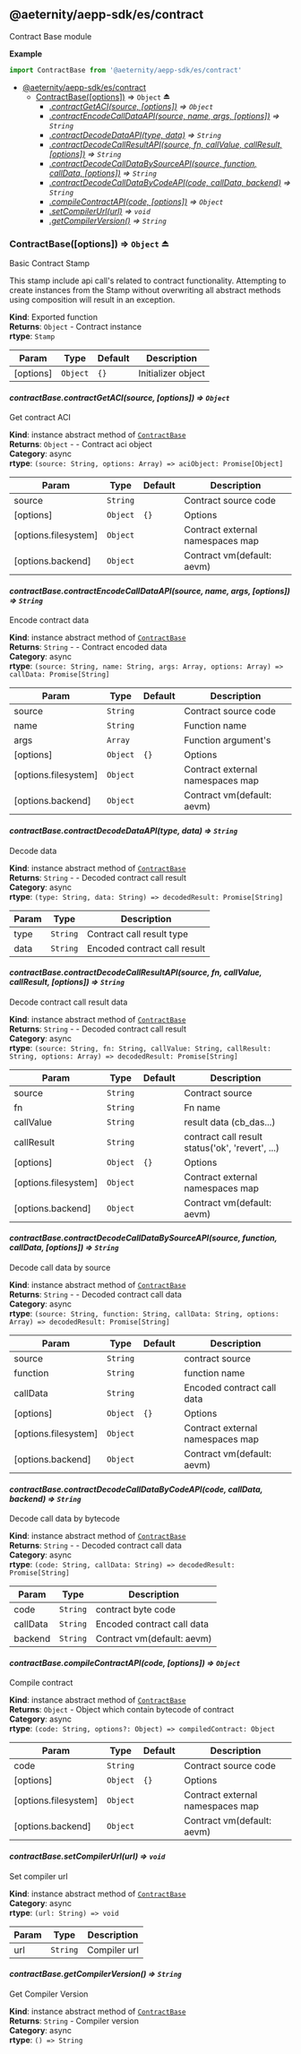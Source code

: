 <a id="module_@aeternity/aepp-sdk/es/contract"></a>

## @aeternity/aepp-sdk/es/contract
Contract Base module

**Example**  
```js
import ContractBase from '@aeternity/aepp-sdk/es/contract'
```

* [@aeternity/aepp-sdk/es/contract](#module_@aeternity/aepp-sdk/es/contract)
    * [ContractBase([options])](#exp_module_@aeternity/aepp-sdk/es/contract--ContractBase) ⇒ `Object` ⏏
        * *[.contractGetACI(source, [options])](#module_@aeternity/aepp-sdk/es/contract--ContractBase+contractGetACI) ⇒ `Object`*
        * *[.contractEncodeCallDataAPI(source, name, args, [options])](#module_@aeternity/aepp-sdk/es/contract--ContractBase+contractEncodeCallDataAPI) ⇒ `String`*
        * *[.contractDecodeDataAPI(type, data)](#module_@aeternity/aepp-sdk/es/contract--ContractBase+contractDecodeDataAPI) ⇒ `String`*
        * *[.contractDecodeCallResultAPI(source, fn, callValue, callResult, [options])](#module_@aeternity/aepp-sdk/es/contract--ContractBase+contractDecodeCallResultAPI) ⇒ `String`*
        * *[.contractDecodeCallDataBySourceAPI(source, function, callData, [options])](#module_@aeternity/aepp-sdk/es/contract--ContractBase+contractDecodeCallDataBySourceAPI) ⇒ `String`*
        * *[.contractDecodeCallDataByCodeAPI(code, callData, backend)](#module_@aeternity/aepp-sdk/es/contract--ContractBase+contractDecodeCallDataByCodeAPI) ⇒ `String`*
        * *[.compileContractAPI(code, [options])](#module_@aeternity/aepp-sdk/es/contract--ContractBase+compileContractAPI) ⇒ `Object`*
        * *[.setCompilerUrl(url)](#module_@aeternity/aepp-sdk/es/contract--ContractBase+setCompilerUrl) ⇒ `void`*
        * *[.getCompilerVersion()](#module_@aeternity/aepp-sdk/es/contract--ContractBase+getCompilerVersion) ⇒ `String`*

<a id="exp_module_@aeternity/aepp-sdk/es/contract--ContractBase"></a>

### ContractBase([options]) ⇒ `Object` ⏏
Basic Contract Stamp

This stamp include api call's related to contract functionality.
Attempting to create instances from the Stamp without overwriting all
abstract methods using composition will result in an exception.

**Kind**: Exported function  
**Returns**: `Object` - Contract instance  
**rtype**: `Stamp`

| Param | Type | Default | Description |
| --- | --- | --- | --- |
| [options] | `Object` | <code>{}</code> | Initializer object |

<a id="module_@aeternity/aepp-sdk/es/contract--ContractBase+contractGetACI"></a>

#### *contractBase.contractGetACI(source, [options]) ⇒ `Object`*
Get contract ACI

**Kind**: instance abstract method of [`ContractBase`](#exp_module_@aeternity/aepp-sdk/es/contract--ContractBase)  
**Returns**: `Object` - - Contract aci object  
**Category**: async  
**rtype**: `(source: String, options: Array) => aciObject: Promise[Object]`

| Param | Type | Default | Description |
| --- | --- | --- | --- |
| source | `String` |  | Contract source code |
| [options] | `Object` | <code>{}</code> | Options |
| [options.filesystem] | `Object` |  | Contract external namespaces map |
| [options.backend] | `Object` |  | Contract vm(default: aevm) |

<a id="module_@aeternity/aepp-sdk/es/contract--ContractBase+contractEncodeCallDataAPI"></a>

#### *contractBase.contractEncodeCallDataAPI(source, name, args, [options]) ⇒ `String`*
Encode contract data

**Kind**: instance abstract method of [`ContractBase`](#exp_module_@aeternity/aepp-sdk/es/contract--ContractBase)  
**Returns**: `String` - - Contract encoded data  
**Category**: async  
**rtype**: `(source: String, name: String, args: Array, options: Array) => callData: Promise[String]`

| Param | Type | Default | Description |
| --- | --- | --- | --- |
| source | `String` |  | Contract source code |
| name | `String` |  | Function name |
| args | `Array` |  | Function argument's |
| [options] | `Object` | <code>{}</code> | Options |
| [options.filesystem] | `Object` |  | Contract external namespaces map |
| [options.backend] | `Object` |  | Contract vm(default: aevm) |

<a id="module_@aeternity/aepp-sdk/es/contract--ContractBase+contractDecodeDataAPI"></a>

#### *contractBase.contractDecodeDataAPI(type, data) ⇒ `String`*
Decode data

**Kind**: instance abstract method of [`ContractBase`](#exp_module_@aeternity/aepp-sdk/es/contract--ContractBase)  
**Returns**: `String` - - Decoded contract call result  
**Category**: async  
**rtype**: `(type: String, data: String) => decodedResult: Promise[String]`

| Param | Type | Description |
| --- | --- | --- |
| type | `String` | Contract call result type |
| data | `String` | Encoded contract call result |

<a id="module_@aeternity/aepp-sdk/es/contract--ContractBase+contractDecodeCallResultAPI"></a>

#### *contractBase.contractDecodeCallResultAPI(source, fn, callValue, callResult, [options]) ⇒ `String`*
Decode contract call result data

**Kind**: instance abstract method of [`ContractBase`](#exp_module_@aeternity/aepp-sdk/es/contract--ContractBase)  
**Returns**: `String` - - Decoded contract call result  
**Category**: async  
**rtype**: `(source: String, fn: String, callValue: String, callResult: String, options: Array) => decodedResult: Promise[String]`

| Param | Type | Default | Description |
| --- | --- | --- | --- |
| source | `String` |  | Contract source |
| fn | `String` |  | Fn name |
| callValue | `String` |  | result data (cb_das...) |
| callResult | `String` |  | contract call result status('ok', 'revert', ...) |
| [options] | `Object` | <code>{}</code> | Options |
| [options.filesystem] | `Object` |  | Contract external namespaces map |
| [options.backend] | `Object` |  | Contract vm(default: aevm) |

<a id="module_@aeternity/aepp-sdk/es/contract--ContractBase+contractDecodeCallDataBySourceAPI"></a>

#### *contractBase.contractDecodeCallDataBySourceAPI(source, function, callData, [options]) ⇒ `String`*
Decode call data by source

**Kind**: instance abstract method of [`ContractBase`](#exp_module_@aeternity/aepp-sdk/es/contract--ContractBase)  
**Returns**: `String` - - Decoded contract call data  
**Category**: async  
**rtype**: `(source: String, function: String, callData: String, options: Array) => decodedResult: Promise[String]`

| Param | Type | Default | Description |
| --- | --- | --- | --- |
| source | `String` |  | contract source |
| function | `String` |  | function name |
| callData | `String` |  | Encoded contract call data |
| [options] | `Object` | <code>{}</code> | Options |
| [options.filesystem] | `Object` |  | Contract external namespaces map |
| [options.backend] | `Object` |  | Contract vm(default: aevm) |

<a id="module_@aeternity/aepp-sdk/es/contract--ContractBase+contractDecodeCallDataByCodeAPI"></a>

#### *contractBase.contractDecodeCallDataByCodeAPI(code, callData, backend) ⇒ `String`*
Decode call data by bytecode

**Kind**: instance abstract method of [`ContractBase`](#exp_module_@aeternity/aepp-sdk/es/contract--ContractBase)  
**Returns**: `String` - - Decoded contract call data  
**Category**: async  
**rtype**: `(code: String, callData: String) => decodedResult: Promise[String]`

| Param | Type | Description |
| --- | --- | --- |
| code | `String` | contract byte code |
| callData | `String` | Encoded contract call data |
| backend | `String` | Contract vm(default: aevm) |

<a id="module_@aeternity/aepp-sdk/es/contract--ContractBase+compileContractAPI"></a>

#### *contractBase.compileContractAPI(code, [options]) ⇒ `Object`*
Compile contract

**Kind**: instance abstract method of [`ContractBase`](#exp_module_@aeternity/aepp-sdk/es/contract--ContractBase)  
**Returns**: `Object` - Object which contain bytecode of contract  
**Category**: async  
**rtype**: `(code: String, options?: Object) => compiledContract: Object`

| Param | Type | Default | Description |
| --- | --- | --- | --- |
| code | `String` |  | Contract source code |
| [options] | `Object` | <code>{}</code> | Options |
| [options.filesystem] | `Object` |  | Contract external namespaces map |
| [options.backend] | `Object` |  | Contract vm(default: aevm) |

<a id="module_@aeternity/aepp-sdk/es/contract--ContractBase+setCompilerUrl"></a>

#### *contractBase.setCompilerUrl(url) ⇒ `void`*
Set compiler url

**Kind**: instance abstract method of [`ContractBase`](#exp_module_@aeternity/aepp-sdk/es/contract--ContractBase)  
**Category**: async  
**rtype**: `(url: String) => void`

| Param | Type | Description |
| --- | --- | --- |
| url | `String` | Compiler url |

<a id="module_@aeternity/aepp-sdk/es/contract--ContractBase+getCompilerVersion"></a>

#### *contractBase.getCompilerVersion() ⇒ `String`*
Get Compiler Version

**Kind**: instance abstract method of [`ContractBase`](#exp_module_@aeternity/aepp-sdk/es/contract--ContractBase)  
**Returns**: `String` - Compiler version  
**Category**: async  
**rtype**: `() => String`
